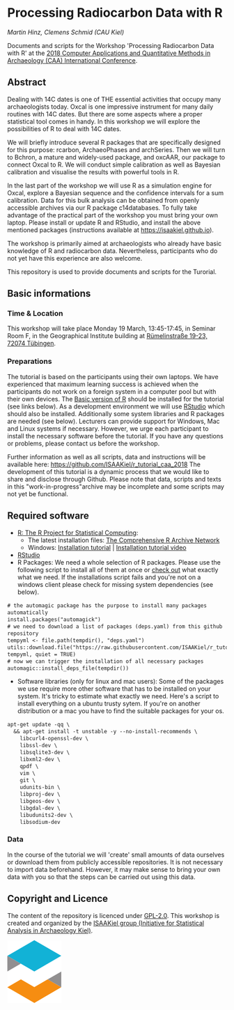 # Processing Radiocarbon Data with R

*Martin Hinz, Clemens Schmid (CAU Kiel)*

Documents and scripts for the Workshop 'Processing Radiocarbon Data with R' at the [2018 Computer Applications and Quantitative Methods in Archaeology (CAA) International Conference](http://2018.caaconference.org/).

## Abstract

Dealing with 14C dates is one of THE essential activities that occupy many archaeologists today. Oxcal is one impressive instrument for many daily routines with 14C dates. But there are some aspects where a proper statistical tool comes in handy. In this workshop we will explore the possibilities of R to deal with 14C dates.

We will briefly introduce several R packages that are specifically designed for this purpose: rcarbon, ArchaeoPhases and archSeries. Then we will turn to Bchron, a mature and widely-used package, and oxcAAR, our package to connect Oxcal to R. We will conduct simple calibration as well as Bayesian calibration and visualise the results with powerful tools in R.

In the last part of the workshop we will use R as a simulation engine for Oxcal, explore a Bayesian sequence and the confidence intervals for a sum calibration. Data for this bulk analysis can be obtained from openly accessible archives via our R package c14databases.
To fully take advantage of the practical part of the workshop you must bring your own laptop. Please install or update R and RStudio, and install the above mentioned packages (instructions available at https://isaakiel.github.io).

The workshop is primarily aimed at archaeologists who already have basic knowledge of R and radiocarbon data. Nevertheless, participants who do not yet have this experience are also welcome.

This repository is used to provide documents and scripts for the Turorial.

## Basic informations

### Time & Location

This workshop will take place Monday 19 March, 13:45-17:45, in Seminar Room F, in the Geographical Institute building at [Rümelinstraße 19-23, 72074 Tübingen](https://www.google.de/maps/place/R%C3%BCmelinstra%C3%9Fe+19,+T%C3%BCbingen/@48.5239808,9.0538022,17z/data=!3m1!4b1!4m5!3m4!1s0x4799e52b54533365:0xe1677f7088d7e408!8m2!3d48.5239808!4d9.0559909).

### Preparations

The tutorial is based on the participants using their own laptops. We have experienced that maximum learning success is achieved when the participants do not work on a foreign system in a computer pool but with their own devices. The [Basic version of R](https://www.r-project.org/) should be installed for the tutorial (see links below). As a development environment we will use [RStudio](https://www.rstudio.com/products/rstudio/) which should also be installed. Additionally some system libraries and R packages are needed (see below). Lecturers can provide support for Windows, Mac and Linux systems if necessary. However, we urge each participant to install the necessary software before the tutorial. If you have any questions or problems, please contact us before the workshop.  

Further information as well as all scripts, data and instructions will be available here: https://github.com/ISAAKiel/r_tutorial_caa_2018
The development of this tutorial is a dynamic process that we would like to share and disclose through Github. Please note that data, scripts and texts in this "work-in-progress"archive may be incomplete and some scripts may not yet be functional. 

## Required software

* [R: The R Project for Statistical Computing](https://www.r-project.org/):
	* The latest installation files: [The Comprehensive R Archive Network](http://ftp5.gwdg.de/pub/misc/cran/)
	* Windows: [Installation tutorial](https://github.com/eScienceCenter/R-Tutorial_20170707/blob/master/Installationsanleitung_Windows.pdf) | [Installation tutorial video](https://www.youtube.com/watch?v=P783pgSd-ik)
* [RStudio](https://www.rstudio.com/products/rstudio/download/)
* R Packages: We need a whole selection of R packages. Please use the following script to install all of them at once or [check out](https://github.com/ISAAKiel/r_tutorial_caa_2018/blob/master/deps.yaml) what exactly what we need. If the installations script fails and you're not on a windows client please check for missing system dependencies (see below).

```{r}
# the automagic package has the purpose to install many packages automatically
install.packages("automagick")
# we need to download a list of packages (deps.yaml) from this github repository
tempyml <- file.path(tempdir(), "deps.yaml")
utils::download.file("https://raw.githubusercontent.com/ISAAKiel/r_tutorial_caa_2018/master/deps.yaml", tempyml, quiet = TRUE)
# now we can trigger the installation of all necessary packages
automagic::install_deps_file(tempdir())
```

* Software libraries (only for linux and mac users): Some of the packages we use require more other software that has to be installed on your system. It's tricky to estimate what exactly we need. Here's a script to install everything on a  ubuntu trusty sytem. If you're on another distribution or a mac you have to find the suitable packages for your os.

```{bash}
apt-get update -qq \
  && apt-get install -t unstable -y --no-install-recommends \
    libcurl4-openssl-dev \
    libssl-dev \
    libsqlite3-dev \
    libxml2-dev \
    qpdf \
    vim \
    git \
    udunits-bin \
    libproj-dev \
    libgeos-dev \
    libgdal-dev \
    libudunits2-dev \
    libsodium-dev
```

### Data
In the course of the tutorial we will 'create' small amounts of data ourselves or download them from publicly accessible repositories. It is not necessary to import data beforehand. However, it may make sense to bring your own data with you so that the steps can be carried out using this data.

## Copyright and Licence

The content of the repository is licenced under [GPL-2.0](LICENSE). This workshop is created and organized by the [ISAAKiel group (Initiative for Statistical Analysis in Archaeology Kiel)](https://isaakiel.github.io).

![ISAAK Logo](https://raw.githubusercontent.com/ISAAKiel/ISAAKiel.github.io/master/elements/logo.png)
